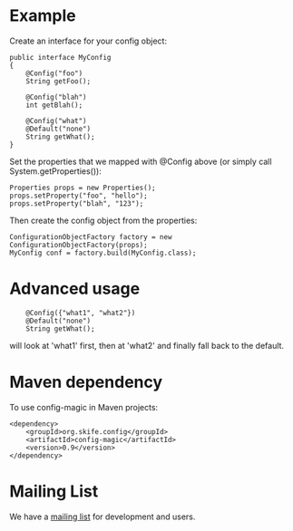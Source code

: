 # Example

Create an interface for your config object:

    public interface MyConfig
    {
        @Config("foo")
        String getFoo();

        @Config("blah")
        int getBlah();

        @Config("what")
        @Default("none")
        String getWhat();
    }

Set the properties that we mapped with @Config above (or simply call System.getProperties()):

    Properties props = new Properties();
    props.setProperty("foo", "hello");
    props.setProperty("blah", "123");

Then create the config object from the properties:

    ConfigurationObjectFactory factory = new ConfigurationObjectFactory(props);
    MyConfig conf = factory.build(MyConfig.class);

# Advanced usage

        @Config({"what1", "what2"})
        @Default("none")
        String getWhat();

   will look at 'what1' first, then at 'what2' and finally fall back to the default.


# Maven dependency

To use config-magic in Maven projects:

    <dependency>
        <groupId>org.skife.config</groupId>
        <artifactId>config-magic</artifactId>
        <version>0.9</version>
    </dependency>

# Mailing List

We have a [mailing list](http://groups.google.com/group/config-magic) for development and users.
